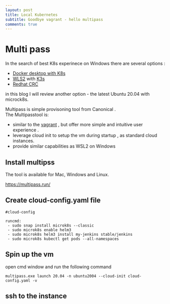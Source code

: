 ```yaml
---
layout: post
title: Local Kubernetes 
subtitle: Goodbye vagrant - hello multipass
comments: true
---
```


# Multi pass   
In the search of best K8s experinece on Windows there are several options :
* [Docker desktop with K8s](https://www.docker.com/blog/docker-windows-desktop-now-kubernetes/)
* [WLS2](https://ubuntu.com/wsl) with [K3s](https://k3s.io/)
* [Redhat CRC](https://developers.redhat.com/blog/2019/09/05/red-hat-openshift-4-on-your-laptop-introducing-red-hat-codeready-containers/)

in this blog I will review another option - the latest Ubuntu 20.04 with microck8s.

Multipass is simple provisoning tool from Canonical .   
The Multipasstool is:
* similar to the [vagrant](https://www.vagrantup.com/)  , but offer more simple and intuitive user experience .
* leverage cloud init to setup the vm during startup , as standard cloud instances. 
* provide similar capabilities as WSL2 on Windows 

## Install multipss 
The tool is available for Mac, Windows and Linux. 

https://multipass.run/

## Create cloud-config.yaml file
```
#cloud-config

runcmd:
 - sudo snap install microk8s --classic 
 - sudo microk8s enable helm3
 - sudo microk8s helm3 install my-jenkins stable/jenkins
 - sudo microk8s kubectl get pods --all-namespaces
```

## Spin up the vm 
open cmd window and run the following command 
```
multipass.exe launch 20.04 -n ubuntu2004 --cloud-init cloud-config.yaml -v
```

## ssh to the instance 
